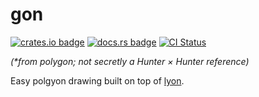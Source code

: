 # gon

[![crates.io badge](https://img.shields.io/crates/v/gon.svg?label=gon)](https://crates.io/crates/gon)
[![docs.rs badge](https://docs.rs/gon/badge.svg)](https://docs.rs/gon)
[![CI Status](https://github.com/BrainiumLLC/gon/workflows/CI/badge.svg)](https://github.com/BrainiumLLC/gon/actions)

_(*from polygon; not secretly a Hunter × Hunter reference)_

Easy polgyon drawing built on top of [lyon](https://github.com/nical/lyon).
